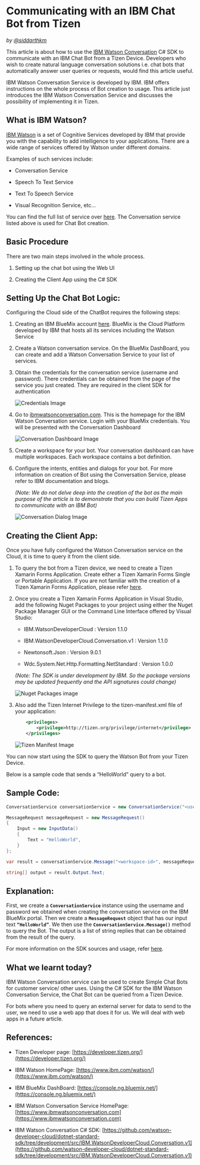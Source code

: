 Communicating with an IBM Chat Bot from Tizen
=============================================


*by [@siddarthkm](https://github.com/siddarthkm)*



This article is about how to use the [IBM Watson Conversation](https://www.ibm.com/watson/developercloud/conversation.html) C# SDK to communicate with an IBM Chat Bot from a Tizen Device. Developers who wish to create natural language conversation solutions i.e. chat bots that automatically answer user queries or requests, would find this article useful.

IBM Watson Conversation Service is developed by IBM. IBM offers instructions on the whole process of Bot creation to usage. This article just introduces the IBM Watson Conversation Service and discusses the possibility of implementing it in Tizen.




What is IBM Watson?
-------------------

[IBM Watson](https://www.ibm.com/watson/) is a set of Cognitive Services developed by IBM that provide you with the capability to add intelligence to your applications. There are a wide range of services offered by Watson under different domains.

Examples of such services include:

* Conversation Service

* Speech To Text Service

* Text To Speech Service

* Visual Recognition Service, etc...

You can find the full list of service over [here](https://www.ibm.com/watson/developercloud/services-catalog.html). The Conversation service listed above is used for Chat Bot creation. 



Basic Procedure
---------------

There are two main steps involved in the whole process.

1.	Setting up the chat bot using the Web UI

2.	Creating the Client App using the C# SDK


Setting Up the Chat Bot Logic:
-----------------------------

Configuring the Cloud side of the ChatBot requires the following steps:

1.	Creating an IBM BlueMix account [here](https://console.ng.bluemix.net/registration/?). BlueMix is the Cloud Platform developed by IBM that hosts all its services including the Watson Service

2.	Create a Watson conversation service. On the BlueMix DashBoard, you can create and add a Watson Conversation Service to your list of services.

3.	Obtain the credentials for the conversation service (username and password). There credentials can be obtained from the page of the service you just created. They are required in the client SDK for authentication

    ![Credentials Image](watson/pics/bluemix-credentials-view.png "Page of the Conversation Service in the BlueMix portal showing the Service Credentials")

4.	Go to [ibmwatsonconversation.com](http://www.ibmwatsonconversation.com/). This is the homepage for the IBM Watson Conversation service. Login with your BlueMix credentials. You will be presented with the Conversation Dashboard

    ![Conversation Dashboard Image](watson/pics/conversation-dashboard.png "IBM Watson Conversation Dashboard Page showing your current workspaces")

5.	Create a workspace for your bot. Your conversation dashboard can have multiple workspaces. Each workspace contains a bot definition.

6.	Configure the intents, entities and dialogs for your bot. For more information on creation of Bot using the Conversation Service, please refer to IBM documentation and blogs.

    *(Note: We do not delve deep into the creation of the bot as the main purpose of the article is to demonstrate that you can build Tizen Apps to communicate with an IBM Bot)*

    ![Conversation Dialog Image](watson/pics/conversation-dialog-view.png "The Dialog page of the Conversation Bot showing the Dialog Tree")


Creating the Client App:
-----------------------

Once you have fully configured the Watson Conversation service on the Cloud, it is time to query it from the client side.

1.	To query the bot from a Tizen device, we need to create a Tizen Xamarin Forms Application. Create either a Tizen Xamarin Forms Single or Portable Application. If you are not familiar with the creation of a Tizen Xamarin Forms Application, please refer [here](https://developer.tizen.org/development/preview/getting-started).

2.	Once you create a Tizen Xamarin Forms Application in Visual Studio, add the following Nuget Packages to your project using either the Nuget Package Manager GUI or the Command Line Interface offered by Visual Studio:

    * IBM.WatsonDeveloperCloud : Version 1.1.0

    * IBM.WatsonDeveloperCloud.Conversation.v1 : Version 1.1.0

    * Newtonsoft.Json : Version 9.0.1

    * Wdc.System.Net.Http.Formatting.NetStandard : Version 1.0.0

    *(Note: The SDK is under development by IBM. So the package versions may be updated frequently and the API signatures could change)*

    ![Nuget Packages image](watson/pics/tizen-app-nuget-packages.PNG "Nuget Package Manager UI showing the Packages to be installed")

3.	Also add the Tizen Internet Privilege to the tizen-manifest.xml file of your application:

    ```xml
        <privileges>
            <privilege>http://tizen.org/privilege/internet</privilege>
        </privileges>
    ```

    ![Tizen Manifest Image](watson/pics/tizen-manifest.PNG "Tizen Manifest file showing the Tizen Privilege to be added")


You can now start using the SDK to query the Watson Bot from your Tizen Device.

Below is a sample code that sends a “HelloWorld” query to a bot.

Sample Code:
-----------

```csharp
ConversationService conversationService = new ConversationService("<username>", "<password>", ConversationService.CONVERSATION_VERSION_DATE_2017_05_26);

MessageRequest messageRequest = new MessageRequest()
{
    Input = new InputData()
    {
        Text = "HelloWorld",
    }
};

var result = conversationService.Message("<workspace-id>", messageRequest);

string[] output = result.Output.Text;
```

Explanation:
------------

First, we create a **```ConversationService```** instance using the username and password we obtained when creating the conversation service on the IBM BlueMix portal. Then we create a **```MessageRequest```** object that has our input text **```“HelloWorld”```**. We then use the **```ConversationService.Message()```** method to query the Bot. The output is a list of string replies that can be obtained from the result of the query.

For more information on the SDK sources and usage, refer [here](https://github.com/watson-developer-cloud/dotnet-standard-sdk/tree/development/src/IBM.WatsonDeveloperCloud.Conversation.v1).

What we learnt today?
---------------------

IBM Watson Conversation service can be used to create Simple Chat Bots for customer service/ other uses. Using the C# SDK for the IBM Watson Conversation Service, the Chat Bot can be queried from a Tizen Device. 

For bots where you need to query an external server for data to send to the user, we need to use a web app that does it for us. We will deal with web apps in a future article.

References:
-----------

* Tizen Developer page: [https://developer.tizen.org/](https://developer.tizen.org/)

* IBM Watson HomePage: [https://www.ibm.com/watson/](https://www.ibm.com/watson/)

* IBM BlueMix DashBoard: [https://console.ng.bluemix.net/](https://console.ng.bluemix.net/)

* IBM Watson Conversation Service HomePage: [https://www.ibmwatsonconversation.com](https://www.ibmwatsonconversation.com)

* IBM Watson Conversation C# SDK: [https://github.com/watson-developer-cloud/dotnet-standard-sdk/tree/development/src/IBM.WatsonDeveloperCloud.Conversation.v1](https://github.com/watson-developer-cloud/dotnet-standard-sdk/tree/development/src/IBM.WatsonDeveloperCloud.Conversation.v1)


